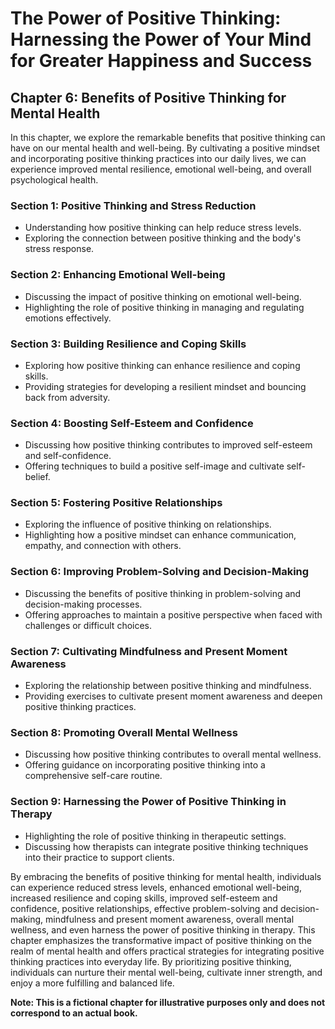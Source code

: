 The Power of Positive Thinking: Harnessing the Power of Your Mind for Greater Happiness and Success
===================================================================================================

Chapter 6: Benefits of Positive Thinking for Mental Health
----------------------------------------------------------

In this chapter, we explore the remarkable benefits that positive thinking can have on our mental health and well-being. By cultivating a positive mindset and incorporating positive thinking practices into our daily lives, we can experience improved mental resilience, emotional well-being, and overall psychological health.

### Section 1: Positive Thinking and Stress Reduction

* Understanding how positive thinking can help reduce stress levels.
* Exploring the connection between positive thinking and the body's stress response.

### Section 2: Enhancing Emotional Well-being

* Discussing the impact of positive thinking on emotional well-being.
* Highlighting the role of positive thinking in managing and regulating emotions effectively.

### Section 3: Building Resilience and Coping Skills

* Exploring how positive thinking can enhance resilience and coping skills.
* Providing strategies for developing a resilient mindset and bouncing back from adversity.

### Section 4: Boosting Self-Esteem and Confidence

* Discussing how positive thinking contributes to improved self-esteem and self-confidence.
* Offering techniques to build a positive self-image and cultivate self-belief.

### Section 5: Fostering Positive Relationships

* Exploring the influence of positive thinking on relationships.
* Highlighting how a positive mindset can enhance communication, empathy, and connection with others.

### Section 6: Improving Problem-Solving and Decision-Making

* Discussing the benefits of positive thinking in problem-solving and decision-making processes.
* Offering approaches to maintain a positive perspective when faced with challenges or difficult choices.

### Section 7: Cultivating Mindfulness and Present Moment Awareness

* Exploring the relationship between positive thinking and mindfulness.
* Providing exercises to cultivate present moment awareness and deepen positive thinking practices.

### Section 8: Promoting Overall Mental Wellness

* Discussing how positive thinking contributes to overall mental wellness.
* Offering guidance on incorporating positive thinking into a comprehensive self-care routine.

### Section 9: Harnessing the Power of Positive Thinking in Therapy

* Highlighting the role of positive thinking in therapeutic settings.
* Discussing how therapists can integrate positive thinking techniques into their practice to support clients.

By embracing the benefits of positive thinking for mental health, individuals can experience reduced stress levels, enhanced emotional well-being, increased resilience and coping skills, improved self-esteem and confidence, positive relationships, effective problem-solving and decision-making, mindfulness and present moment awareness, overall mental wellness, and even harness the power of positive thinking in therapy. This chapter emphasizes the transformative impact of positive thinking on the realm of mental health and offers practical strategies for integrating positive thinking practices into everyday life. By prioritizing positive thinking, individuals can nurture their mental well-being, cultivate inner strength, and enjoy a more fulfilling and balanced life.

**Note: This is a fictional chapter for illustrative purposes only and does not correspond to an actual book.**

